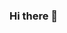### Hi there 👋

<!--
**Aymen-haddaji-hub/Aymen-haddaji-hub** is a ✨ _special_ ✨ repository because its `README.md` (this file) appears on your GitHub profile.

- 🔭 I’m currently working on curriculum Linux System Programmation & Blockchain @Holbertonschool.
- 🌱 I’m currently learning Advanced and complex Algorithms.
- 👯 I’m looking to collaborate on any project.
- 🤔 I’m looking for help with Hyperledger framework.
- 💬 Ask me about any techneichal problem ;)
- 📫 How to reach me: aymensystem7@gmail.com
- 😄 Pronouns: Aymen

